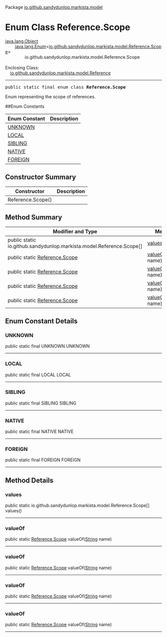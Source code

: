 Package [io.github.sandydunlop.markista.model](index.md)

# Enum Class Reference.Scope
[java.lang.Object](https://docs.oracle.com/en/java/javase/24/docs/api/java.base/java/lang/Object.html)<br/>
        [java.lang.Enum](https://docs.oracle.com/en/java/javase/24/docs/api/java.base/java/lang/Enum.html)<[io.github.sandydunlop.markista.model.Reference.Scope](Reference.Scope.md)><br/>
                io.github.sandydunlop.markista.model.Reference.Scope<br/>
<br/>
Enclosing Class:<br/>
    [io.github.sandydunlop.markista.model.Reference](Reference.md)


----

<span style="font-family: monospace;">public static final enum class __Reference.Scope__</span>

Enum representing the scope of references.


##Enum Constants

| Enum Constant       | Description |
|---------------------|-------------|
| [UNKNOWN](#unknown) |             |
| [LOCAL](#local)     |             |
| [SIBLING](#sibling) |             |
| [NATIVE](#native)   |             |
| [FOREIGN](#foreign) |             |

## Constructor Summary

| Constructor       | Description |
|-------------------|-------------|
| Reference.Scope() |             |

## Method Summary

| Modifier and Type                                                     | Method                                                                                                                 | Description |
|-----------------------------------------------------------------------|------------------------------------------------------------------------------------------------------------------------|-------------|
| public static io.github.sandydunlop.markista.model.Reference.Scope\[] | [values](#values)()                                                                                                    |             |
| public static [Reference.Scope](Reference.Scope.md)                   | [valueOf](#valueof)([String](https://docs.oracle.com/en/java/javase/24/docs/api/java.base/java/lang/String.html) name) |             |
| public static [Reference.Scope](Reference.Scope.md)                   | [valueOf](#valueof)([String](https://docs.oracle.com/en/java/javase/24/docs/api/java.base/java/lang/String.html) name) |             |
| public static [Reference.Scope](Reference.Scope.md)                   | [valueOf](#valueof)([String](https://docs.oracle.com/en/java/javase/24/docs/api/java.base/java/lang/String.html) name) |             |
| public static [Reference.Scope](Reference.Scope.md)                   | [valueOf](#valueof)([String](https://docs.oracle.com/en/java/javase/24/docs/api/java.base/java/lang/String.html) name) |             |

## Enum Constant Details

### UNKNOWN

public static final UNKNOWN UNKNOWN




---

### LOCAL

public static final LOCAL LOCAL




---

### SIBLING

public static final SIBLING SIBLING




---

### NATIVE

public static final NATIVE NATIVE




---

### FOREIGN

public static final FOREIGN FOREIGN




---


## Method Details

### values

public static io.github.sandydunlop.markista.model.Reference.Scope\[] values()




---

### valueOf

public static [Reference.Scope](Reference.Scope.md) valueOf([String](https://docs.oracle.com/en/java/javase/24/docs/api/java.base/java/lang/String.html) name)




---

### valueOf

public static [Reference.Scope](Reference.Scope.md) valueOf([String](https://docs.oracle.com/en/java/javase/24/docs/api/java.base/java/lang/String.html) name)




---

### valueOf

public static [Reference.Scope](Reference.Scope.md) valueOf([String](https://docs.oracle.com/en/java/javase/24/docs/api/java.base/java/lang/String.html) name)




---

### valueOf

public static [Reference.Scope](Reference.Scope.md) valueOf([String](https://docs.oracle.com/en/java/javase/24/docs/api/java.base/java/lang/String.html) name)




---

